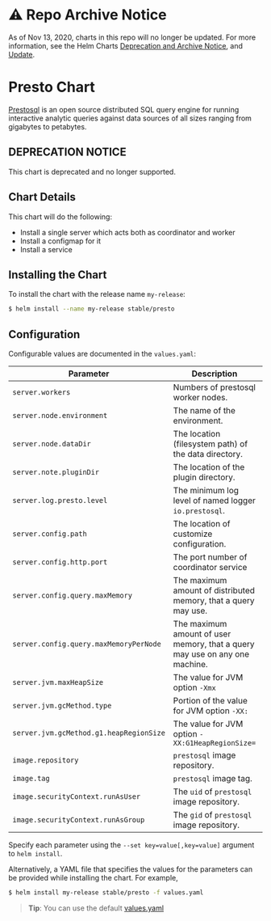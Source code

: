 # ⚠️ Repo Archive Notice

As of Nov 13, 2020, charts in this repo will no longer be updated.
For more information, see the Helm Charts [Deprecation and Archive Notice](https://github.com/helm/charts#%EF%B8%8F-deprecation-and-archive-notice), and [Update](https://helm.sh/blog/charts-repo-deprecation/).

# Presto Chart

[Prestosql](https://prestosql.io/) is an open source distributed SQL query engine for running interactive analytic queries against data sources of all sizes ranging from gigabytes to petabytes.

## DEPRECATION NOTICE

This chart is deprecated and no longer supported.

## Chart Details

This chart will do the following:

* Install a single server which acts both as coordinator and worker
* Install a configmap for it
* Install a service

## Installing the Chart

To install the chart with the release name `my-release`:

```bash
$ helm install --name my-release stable/presto
```

## Configuration

Configurable values are documented in the `values.yaml`:

| Parameter                               | Description                                                                 | Default                  |
|-----------------------------------------|-----------------------------------------------------------------------------|--------------------------|
| `server.workers`                        | Numbers of prestosql worker nodes.                                          | `2`                      |
| `server.node.environment`               | The name of the environment.                                                | `production`             |
| `server.node.dataDir`                   | The location (filesystem path) of the data directory.                       | `/data/presto`           |
| `server.note.pluginDir`                 | The location of the plugin directory.                                       | `/usr/lib/presto/plugin` |
| `server.log.presto.level`               | The minimum log level of named logger `io.prestosql`.                       | `INFO`                   |
| `server.config.path`                    | The location of customize configuration.                                    | `/usr/lib/presto/etc`    |
| `server.config.http.port`               | The port number of coordinator service                                      | `8080`                   |
| `server.config.query.maxMemory`         | The maximum amount of distributed memory, that a query may use.             | `4GB`                    |
| `server.config.query.maxMemoryPerNode`  | The maximum amount of user memory, that a query may use on any one machine. | `1GB`                    |
| `server.jvm.maxHeapSize`                | The value for JVM option `-Xmx`                                             | `8G`                     |
| `server.jvm.gcMethod.type`              | Portion of the value for JVM option `-XX:`                                  | `UseG1GC`                |
| `server.jvm.gcMethod.g1.heapRegionSize` | The value for JVM option `-XX:G1HeapRegionSize=`                            | `32M`                    |
| `image.repository`                      | `prestosql` image repository.                                               | `prestosql/presto`       |
| `image.tag`                             | `prestosql` image tag.                                                      | `329`                    |
| `image.securityContext.runAsUser`       | The `uid` of `prestosql` image repository.                                  | `1000`                   |
| `image.securityContext.runAsGroup`      | The `gid` of `prestosql` image repository.                                  | `1000`                   |

Specify each parameter using the `--set key=value[,key=value]` argument to `helm install`.

Alternatively, a YAML file that specifies the values for the parameters can be provided while installing the chart. For example,

```bash
$ helm install my-release stable/presto -f values.yaml
```

> **Tip**: You can use the default [values.yaml](values.yaml)
